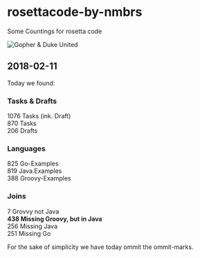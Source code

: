 # rosettacode-by-nmbrs

Some Countings for rosetta code 

![Gopher & Duke United](rosetta-by-nmbrs.png)
  
  
## 2018-02-11  
Today we found:

### Tasks & Drafts  
1076 Tasks (ink. Draft)  
870 Tasks  
206 Drafts  

### Languages  
825 Go-Examples  
819 Java.Examples  
388 Groovy-Examples  
  
### Joins
7 Grovvy not Java  
**438 Missing Groovy, but in Java**  
256 Missing Java  
251 Missing Go  
  
For the sake of simplicity we have today ommit the ommit-marks.


